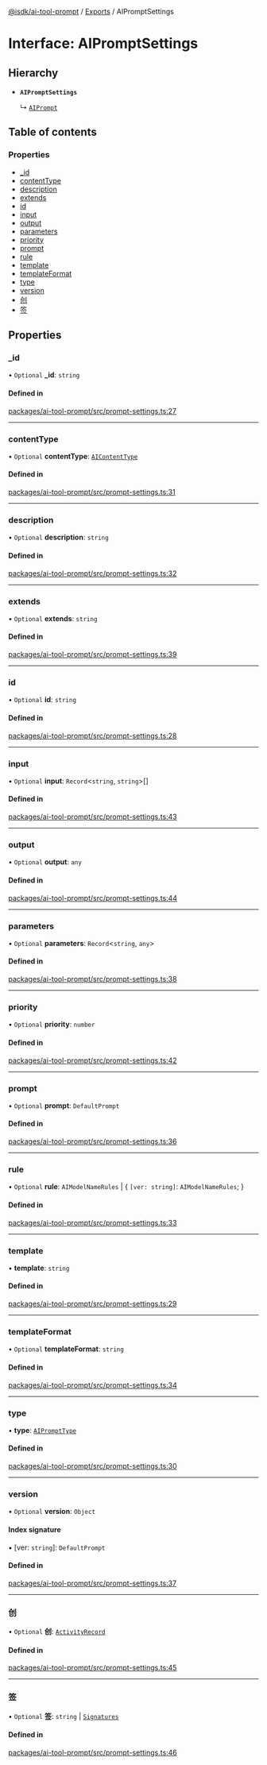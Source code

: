 [@isdk/ai-tool-prompt](../README.md) / [Exports](../modules.md) / AIPromptSettings

# Interface: AIPromptSettings

## Hierarchy

- **`AIPromptSettings`**

  ↳ [`AIPrompt`](../classes/AIPrompt.md)

## Table of contents

### Properties

- [\_id](AIPromptSettings.md#_id)
- [contentType](AIPromptSettings.md#contenttype)
- [description](AIPromptSettings.md#description)
- [extends](AIPromptSettings.md#extends)
- [id](AIPromptSettings.md#id)
- [input](AIPromptSettings.md#input)
- [output](AIPromptSettings.md#output)
- [parameters](AIPromptSettings.md#parameters)
- [priority](AIPromptSettings.md#priority)
- [prompt](AIPromptSettings.md#prompt)
- [rule](AIPromptSettings.md#rule)
- [template](AIPromptSettings.md#template)
- [templateFormat](AIPromptSettings.md#templateformat)
- [type](AIPromptSettings.md#type)
- [version](AIPromptSettings.md#version)
- [创](AIPromptSettings.md#创)
- [签](AIPromptSettings.md#签)

## Properties

### \_id

• `Optional` **\_id**: `string`

#### Defined in

[packages/ai-tool-prompt/src/prompt-settings.ts:27](https://github.com/isdk/ai-tool-prompt.js/blob/59bc73b8289b0a0154bbf3da2b1dc80626976e41/src/prompt-settings.ts#L27)

___

### contentType

• `Optional` **contentType**: [`AIContentType`](../modules.md#aicontenttype)

#### Defined in

[packages/ai-tool-prompt/src/prompt-settings.ts:31](https://github.com/isdk/ai-tool-prompt.js/blob/59bc73b8289b0a0154bbf3da2b1dc80626976e41/src/prompt-settings.ts#L31)

___

### description

• `Optional` **description**: `string`

#### Defined in

[packages/ai-tool-prompt/src/prompt-settings.ts:32](https://github.com/isdk/ai-tool-prompt.js/blob/59bc73b8289b0a0154bbf3da2b1dc80626976e41/src/prompt-settings.ts#L32)

___

### extends

• `Optional` **extends**: `string`

#### Defined in

[packages/ai-tool-prompt/src/prompt-settings.ts:39](https://github.com/isdk/ai-tool-prompt.js/blob/59bc73b8289b0a0154bbf3da2b1dc80626976e41/src/prompt-settings.ts#L39)

___

### id

• `Optional` **id**: `string`

#### Defined in

[packages/ai-tool-prompt/src/prompt-settings.ts:28](https://github.com/isdk/ai-tool-prompt.js/blob/59bc73b8289b0a0154bbf3da2b1dc80626976e41/src/prompt-settings.ts#L28)

___

### input

• `Optional` **input**: `Record`\<`string`, `string`\>[]

#### Defined in

[packages/ai-tool-prompt/src/prompt-settings.ts:43](https://github.com/isdk/ai-tool-prompt.js/blob/59bc73b8289b0a0154bbf3da2b1dc80626976e41/src/prompt-settings.ts#L43)

___

### output

• `Optional` **output**: `any`

#### Defined in

[packages/ai-tool-prompt/src/prompt-settings.ts:44](https://github.com/isdk/ai-tool-prompt.js/blob/59bc73b8289b0a0154bbf3da2b1dc80626976e41/src/prompt-settings.ts#L44)

___

### parameters

• `Optional` **parameters**: `Record`\<`string`, `any`\>

#### Defined in

[packages/ai-tool-prompt/src/prompt-settings.ts:38](https://github.com/isdk/ai-tool-prompt.js/blob/59bc73b8289b0a0154bbf3da2b1dc80626976e41/src/prompt-settings.ts#L38)

___

### priority

• `Optional` **priority**: `number`

#### Defined in

[packages/ai-tool-prompt/src/prompt-settings.ts:42](https://github.com/isdk/ai-tool-prompt.js/blob/59bc73b8289b0a0154bbf3da2b1dc80626976e41/src/prompt-settings.ts#L42)

___

### prompt

• `Optional` **prompt**: `DefaultPrompt`

#### Defined in

[packages/ai-tool-prompt/src/prompt-settings.ts:36](https://github.com/isdk/ai-tool-prompt.js/blob/59bc73b8289b0a0154bbf3da2b1dc80626976e41/src/prompt-settings.ts#L36)

___

### rule

• `Optional` **rule**: `AIModelNameRules` \| \{ `[ver: string]`: `AIModelNameRules`;  }

#### Defined in

[packages/ai-tool-prompt/src/prompt-settings.ts:33](https://github.com/isdk/ai-tool-prompt.js/blob/59bc73b8289b0a0154bbf3da2b1dc80626976e41/src/prompt-settings.ts#L33)

___

### template

• **template**: `string`

#### Defined in

[packages/ai-tool-prompt/src/prompt-settings.ts:29](https://github.com/isdk/ai-tool-prompt.js/blob/59bc73b8289b0a0154bbf3da2b1dc80626976e41/src/prompt-settings.ts#L29)

___

### templateFormat

• `Optional` **templateFormat**: `string`

#### Defined in

[packages/ai-tool-prompt/src/prompt-settings.ts:34](https://github.com/isdk/ai-tool-prompt.js/blob/59bc73b8289b0a0154bbf3da2b1dc80626976e41/src/prompt-settings.ts#L34)

___

### type

• **type**: [`AIPromptType`](../modules.md#aiprompttype)

#### Defined in

[packages/ai-tool-prompt/src/prompt-settings.ts:30](https://github.com/isdk/ai-tool-prompt.js/blob/59bc73b8289b0a0154bbf3da2b1dc80626976e41/src/prompt-settings.ts#L30)

___

### version

• `Optional` **version**: `Object`

#### Index signature

▪ [ver: `string`]: `DefaultPrompt`

#### Defined in

[packages/ai-tool-prompt/src/prompt-settings.ts:37](https://github.com/isdk/ai-tool-prompt.js/blob/59bc73b8289b0a0154bbf3da2b1dc80626976e41/src/prompt-settings.ts#L37)

___

### 创

• `Optional` **创**: [`ActivityRecord`](ActivityRecord.md)

#### Defined in

[packages/ai-tool-prompt/src/prompt-settings.ts:45](https://github.com/isdk/ai-tool-prompt.js/blob/59bc73b8289b0a0154bbf3da2b1dc80626976e41/src/prompt-settings.ts#L45)

___

### 签

• `Optional` **签**: `string` \| [`Signatures`](Signatures.md)

#### Defined in

[packages/ai-tool-prompt/src/prompt-settings.ts:46](https://github.com/isdk/ai-tool-prompt.js/blob/59bc73b8289b0a0154bbf3da2b1dc80626976e41/src/prompt-settings.ts#L46)

